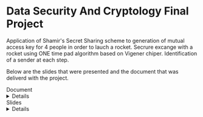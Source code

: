 # Data Security And Cryptology Final Project

 Application of Shamir's Secret Sharing scheme to generation of mutual access key for 4 people in order to lauch a rocket.
 Secrure excange with a rocket using ONE time pad algorithm based on Vigener  chiper.
 Identification of a sender at each step.


Below are the slides that were presented and the document that was deliverd with the project.


  <summary>Document</summary><details>
  <img src="https://github.com/JonnyGov/DataSecurityAndCryptology_FinalProject/blob/main/extra/doc/Securely%20Launched%20Rocket-1.png">
  <img src="https://github.com/JonnyGov/DataSecurityAndCryptology_FinalProject/blob/main/extra/doc/Securely%20Launched%20Rocket-2.png">
  <img src="https://github.com/JonnyGov/DataSecurityAndCryptology_FinalProject/blob/main/extra/doc/Securely%20Launched%20Rocket-3.png">
</details>



  <summary>Slides</summary><details>
  <img src="https://github.com/JonnyGov/DataSecurityAndCryptology_FinalProject/blob/main/extra/slides/Securely%20Launched%20Rocket-01.png">
  <img src="https://github.com/JonnyGov/DataSecurityAndCryptology_FinalProject/blob/main/extra/slides/Securely%20Launched%20Rocket-02.png">
  <img src="https://github.com/JonnyGov/DataSecurityAndCryptology_FinalProject/blob/main/extra/slides/Securely%20Launched%20Rocket-03.png">
  <img src="https://github.com/JonnyGov/DataSecurityAndCryptology_FinalProject/blob/main/extra/slides/Securely%20Launched%20Rocket-04.png">
  <img src="https://github.com/JonnyGov/DataSecurityAndCryptology_FinalProject/blob/main/extra/slides/Securely%20Launched%20Rocket-05.png">
  <img src="https://github.com/JonnyGov/DataSecurityAndCryptology_FinalProject/blob/main/extra/slides/Securely%20Launched%20Rocket-06.png">
  <img src="https://github.com/JonnyGov/DataSecurityAndCryptology_FinalProject/blob/main/extra/slides/Securely%20Launched%20Rocket-07.png">
  <img src="https://github.com/JonnyGov/DataSecurityAndCryptology_FinalProject/blob/main/extra/slides/Securely%20Launched%20Rocket-08.png">
  <img src="https://github.com/JonnyGov/DataSecurityAndCryptology_FinalProject/blob/main/extra/slides/Securely%20Launched%20Rocket-09.png">
  <img src="https://github.com/JonnyGov/DataSecurityAndCryptology_FinalProject/blob/main/extra/slides/Securely%20Launched%20Rocket-10.png">
  <img src="https://github.com/JonnyGov/DataSecurityAndCryptology_FinalProject/blob/main/extra/slides/Securely%20Launched%20Rocket-11.png">
  <img src="https://github.com/JonnyGov/DataSecurityAndCryptology_FinalProject/blob/main/extra/slides/Securely%20Launched%20Rocket-12.png">
  <img src="https://github.com/JonnyGov/DataSecurityAndCryptology_FinalProject/blob/main/extra/slides/Securely%20Launched%20Rocket-13.png">
  <img src="https://github.com/JonnyGov/DataSecurityAndCryptology_FinalProject/blob/main/extra/slides/Securely%20Launched%20Rocket-14.png">
  <img src="https://github.com/JonnyGov/DataSecurityAndCryptology_FinalProject/blob/main/extra/slides/Securely%20Launched%20Rocket-15.png">
  <img src="https://github.com/JonnyGov/DataSecurityAndCryptology_FinalProject/blob/main/extra/slides/Securely%20Launched%20Rocket-16.png"> 
  <img src="https://github.com/JonnyGov/DataSecurityAndCryptology_FinalProject/blob/main/extra/slides/Securely%20Launched%20Rocket-17.png">
  <img src="https://github.com/JonnyGov/DataSecurityAndCryptology_FinalProject/blob/main/extra/slides/Securely%20Launched%20Rocket-18.png">
  <img src="https://github.com/JonnyGov/DataSecurityAndCryptology_FinalProject/blob/main/extra/slides/Securely%20Launched%20Rocket-19.png">
  <img src="https://github.com/JonnyGov/DataSecurityAndCryptology_FinalProject/blob/main/extra/slides/Securely%20Launched%20Rocket-20.png">
  <img src="https://github.com/JonnyGov/DataSecurityAndCryptology_FinalProject/blob/main/extra/slides/Securely%20Launched%20Rocket-21.png">
  <img src="https://github.com/JonnyGov/DataSecurityAndCryptology_FinalProject/blob/main/extra/slides/Securely%20Launched%20Rocket-22.png">
  <img src="https://github.com/JonnyGov/DataSecurityAndCryptology_FinalProject/blob/main/extra/slides/Securely%20Launched%20Rocket-23.png">
  <img src="https://github.com/JonnyGov/DataSecurityAndCryptology_FinalProject/blob/main/extra/slides/Securely%20Launched%20Rocket-24.png">
  <img src="https://github.com/JonnyGov/DataSecurityAndCryptology_FinalProject/blob/main/extra/slides/Securely%20Launched%20Rocket-25.png">
  <img src="https://github.com/JonnyGov/DataSecurityAndCryptology_FinalProject/blob/main/extra/slides/Securely%20Launched%20Rocket-26.png">
  <img src="https://github.com/JonnyGov/DataSecurityAndCryptology_FinalProject/blob/main/extra/slides/Securely%20Launched%20Rocket-27.png">
  <img src="https://github.com/JonnyGov/DataSecurityAndCryptology_FinalProject/blob/main/extra/slides/Securely%20Launched%20Rocket-28.png">
  <img src="https://github.com/JonnyGov/DataSecurityAndCryptology_FinalProject/blob/main/extra/slides/Securely%20Launched%20Rocket-29.png">
  <img src="https://github.com/JonnyGov/DataSecurityAndCryptology_FinalProject/blob/main/extra/slides/Securely%20Launched%20Rocket-30.png">
  <img src="https://github.com/JonnyGov/DataSecurityAndCryptology_FinalProject/blob/main/extra/slides/Securely%20Launched%20Rocket-31.png">
  <img src="https://github.com/JonnyGov/DataSecurityAndCryptology_FinalProject/blob/main/extra/slides/Securely%20Launched%20Rocket-32.png">
  <img src="https://github.com/JonnyGov/DataSecurityAndCryptology_FinalProject/blob/main/extra/slides/Securely%20Launched%20Rocket-33.png">
  <img src="https://github.com/JonnyGov/DataSecurityAndCryptology_FinalProject/blob/main/extra/slides/Securely%20Launched%20Rocket-34.png">
  <img src="https://github.com/JonnyGov/DataSecurityAndCryptology_FinalProject/blob/main/extra/slides/Securely%20Launched%20Rocket-35.png">
  <img src="https://github.com/JonnyGov/DataSecurityAndCryptology_FinalProject/blob/main/extra/slides/Securely%20Launched%20Rocket-36.png">
  <img src="https://github.com/JonnyGov/DataSecurityAndCryptology_FinalProject/blob/main/extra/slides/Securely%20Launched%20Rocket-37.png">
  <img src="https://github.com/JonnyGov/DataSecurityAndCryptology_FinalProject/blob/main/extra/slides/Securely%20Launched%20Rocket-38.png">
  <img src="https://github.com/JonnyGov/DataSecurityAndCryptology_FinalProject/blob/main/extra/slides/Securely%20Launched%20Rocket-39.png">
  <img src="https://github.com/JonnyGov/DataSecurityAndCryptology_FinalProject/blob/main/extra/slides/Securely%20Launched%20Rocket-40.png">
  <img src="https://github.com/JonnyGov/DataSecurityAndCryptology_FinalProject/blob/main/extra/slides/Securely%20Launched%20Rocket-41.png">
  <img src="https://github.com/JonnyGov/DataSecurityAndCryptology_FinalProject/blob/main/extra/slides/Securely%20Launched%20Rocket-42.png">
  <img src="https://github.com/JonnyGov/DataSecurityAndCryptology_FinalProject/blob/main/extra/slides/Securely%20Launched%20Rocket-43.png">
  <img src="https://github.com/JonnyGov/DataSecurityAndCryptology_FinalProject/blob/main/extra/slides/Securely%20Launched%20Rocket-44.png">
  <img src="https://github.com/JonnyGov/DataSecurityAndCryptology_FinalProject/blob/main/extra/slides/Securely%20Launched%20Rocket-45.png">
  <img src="https://github.com/JonnyGov/DataSecurityAndCryptology_FinalProject/blob/main/extra/slides/Securely%20Launched%20Rocket-46.png">
  <img src="https://github.com/JonnyGov/DataSecurityAndCryptology_FinalProject/blob/main/extra/slides/Securely%20Launched%20Rocket-50.png">
  <img src="https://github.com/JonnyGov/DataSecurityAndCryptology_FinalProject/blob/main/extra/slides/Securely%20Launched%20Rocket-51.png"> 
  <img src="https://github.com/JonnyGov/DataSecurityAndCryptology_FinalProject/blob/main/extra/slides/Securely%20Launched%20Rocket-52.png">
  <img src="https://github.com/JonnyGov/DataSecurityAndCryptology_FinalProject/blob/main/extra/slides/Securely%20Launched%20Rocket-53.png">
  <img src="https://github.com/JonnyGov/DataSecurityAndCryptology_FinalProject/blob/main/extra/slides/Securely%20Launched%20Rocket-54.png">
  <img src="https://github.com/JonnyGov/DataSecurityAndCryptology_FinalProject/blob/main/extra/slides/Securely%20Launched%20Rocket-55.png">
  <img src="https://github.com/JonnyGov/DataSecurityAndCryptology_FinalProject/blob/main/extra/slides/Securely%20Launched%20Rocket-56.png">
  <img src="https://github.com/JonnyGov/DataSecurityAndCryptology_FinalProject/blob/main/extra/slides/Securely%20Launched%20Rocket-57.png">
  <img src="https://github.com/JonnyGov/DataSecurityAndCryptology_FinalProject/blob/main/extra/slides/Securely%20Launched%20Rocket-58.png">
  <img src="https://github.com/JonnyGov/DataSecurityAndCryptology_FinalProject/blob/main/extra/slides/Securely%20Launched%20Rocket-59.png">
  <img src="https://github.com/JonnyGov/DataSecurityAndCryptology_FinalProject/blob/main/extra/slides/Securely%20Launched%20Rocket-60.png">
  <img src="https://github.com/JonnyGov/DataSecurityAndCryptology_FinalProject/blob/main/extra/slides/Securely%20Launched%20Rocket-61.png">
  <img src="https://github.com/JonnyGov/DataSecurityAndCryptology_FinalProject/blob/main/extra/slides/Securely%20Launched%20Rocket-62.png">
  <img src="https://github.com/JonnyGov/DataSecurityAndCryptology_FinalProject/blob/main/extra/slides/Securely%20Launched%20Rocket-63.png">
  <img src="https://github.com/JonnyGov/DataSecurityAndCryptology_FinalProject/blob/main/extra/slides/Securely%20Launched%20Rocket-64.png">
  <img src="https://github.com/JonnyGov/DataSecurityAndCryptology_FinalProject/blob/main/extra/slides/Securely%20Launched%20Rocket-65.png">
  <img src="https://github.com/JonnyGov/DataSecurityAndCryptology_FinalProject/blob/main/extra/slides/Securely%20Launched%20Rocket-66.png">
  <img src="https://github.com/JonnyGov/DataSecurityAndCryptology_FinalProject/blob/main/extra/slides/Securely%20Launched%20Rocket-67.png">   
  <img src="https://github.com/JonnyGov/DataSecurityAndCryptology_FinalProject/blob/main/extra/slides/Securely%20Launched%20Rocket-68.png">
  <img src="https://github.com/JonnyGov/DataSecurityAndCryptology_FinalProject/blob/main/extra/slides/Securely%20Launched%20Rocket-69.png">
  <img src="https://github.com/JonnyGov/DataSecurityAndCryptology_FinalProject/blob/main/extra/slides/Securely%20Launched%20Rocket-70.png">
  <img src="https://github.com/JonnyGov/DataSecurityAndCryptology_FinalProject/blob/main/extra/slides/Securely%20Launched%20Rocket-71.png">
  <img src="https://github.com/JonnyGov/DataSecurityAndCryptology_FinalProject/blob/main/extra/slides/Securely%20Launched%20Rocket-72.png">
  <img src="https://github.com/JonnyGov/DataSecurityAndCryptology_FinalProject/blob/main/extra/slides/Securely%20Launched%20Rocket-73.png">
  <img src="https://github.com/JonnyGov/DataSecurityAndCryptology_FinalProject/blob/main/extra/slides/Securely%20Launched%20Rocket-74.png">
  <img src="https://github.com/JonnyGov/DataSecurityAndCryptology_FinalProject/blob/main/extra/slides/Securely%20Launched%20Rocket-75.png">
  <img src="https://github.com/JonnyGov/DataSecurityAndCryptology_FinalProject/blob/main/extra/slides/Securely%20Launched%20Rocket-76.png">
  <img src="https://github.com/JonnyGov/DataSecurityAndCryptology_FinalProject/blob/main/extra/slides/Securely%20Launched%20Rocket-77.png">
  <img src="https://github.com/JonnyGov/DataSecurityAndCryptology_FinalProject/blob/main/extra/slides/Securely%20Launched%20Rocket-78.png">
  <img src="https://github.com/JonnyGov/DataSecurityAndCryptology_FinalProject/blob/main/extra/slides/Securely%20Launched%20Rocket-79.png">
  <img src="https://github.com/JonnyGov/DataSecurityAndCryptology_FinalProject/blob/main/extra/slides/Securely%20Launched%20Rocket-80.png">
  <img src="https://github.com/JonnyGov/DataSecurityAndCryptology_FinalProject/blob/main/extra/slides/Securely%20Launched%20Rocket-81.png">
  <img src="https://github.com/JonnyGov/DataSecurityAndCryptology_FinalProject/blob/main/extra/slides/Securely%20Launched%20Rocket-82.png">
  <img src="https://github.com/JonnyGov/DataSecurityAndCryptology_FinalProject/blob/main/extra/slides/Securely%20Launched%20Rocket-83.png"> 
  <img src="https://github.com/JonnyGov/DataSecurityAndCryptology_FinalProject/blob/main/extra/slides/Securely%20Launched%20Rocket-84.png">
  <img src="https://github.com/JonnyGov/DataSecurityAndCryptology_FinalProject/blob/main/extra/slides/Securely%20Launched%20Rocket-85.png">
  <img src="https://github.com/JonnyGov/DataSecurityAndCryptology_FinalProject/blob/main/extra/slides/Securely%20Launched%20Rocket-86.png">
  <img src="https://github.com/JonnyGov/DataSecurityAndCryptology_FinalProject/blob/main/extra/slides/Securely%20Launched%20Rocket-87.png">    
</details>

